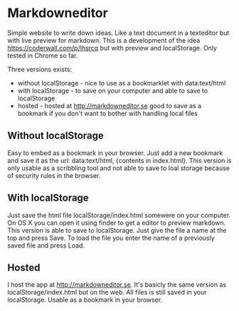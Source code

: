 # Markdowneditor

Simple website to write down ideas. Like a text document in a texteditor but with live preview for markdown.
This is a development of the idea https://coderwall.com/p/lhsrcq but with preview and localStorage.
Only tested in Chrome so far.

Three versions exists:

* without localStorage - nice to use as a bookmarklet with data:text/html
* with localStorage - to save on your computer and able to save to localStorage
* hosted - hosted at http://markdowneditor.se good to save as a bookmark if you don't want to bother with handling local files

## Without localStorage

Easy to embed as a bookmark in your browser. Just add a new bookmark and save it as the url: data:text/html, {contents in index.html}.
This version is only usable as a scribbling tool and not able to save to loal storage because of security rules in the browser.

## With localStorage

Just save the html file localStorage/index.html somewere on your computer. On OS X you can open it using finder to get a editor to preview markdown.
This version is able to save to localStorage. Just give the file a name at the top and press Save. To load the file you enter the name of a previously saved file and press Load.

## Hosted

I host the app at http://markdowneditor.se. It's basicly the same version as localStorage/index.html but on the web. All files is still saved in your localStorage.
Usable as a bookmark in your browser.